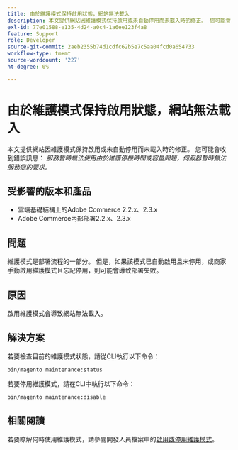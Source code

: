 ```yaml
---
title: 由於維護模式保持啟用狀態，網站無法載入
description: 本文提供網站因維護模式保持啟用或未自動停用而未載入時的修正。 您可能會收到錯誤訊息： *服務暫時無法使用由於維護停機時間或容量問題，伺服器暫時無法服務您的要求。*
exl-id: 77e01588-e135-4d24-a0c4-1a6ee123f4a8
feature: Support
role: Developer
source-git-commit: 2aeb2355b74d1cdfc62b5e7c5aa04fcd0a654733
workflow-type: tm+mt
source-wordcount: '227'
ht-degree: 0%

---
```


# 由於維護模式保持啟用狀態，網站無法載入

本文提供網站因維護模式保持啟用或未自動停用而未載入時的修正。 您可能會收到錯誤訊息： *服務暫時無法使用由於維護停機時間或容量問題，伺服器暫時無法服務您的要求。*

## 受影響的版本和產品

* 雲端基礎結構上的Adobe Commerce 2.2.x、2.3.x
* Adobe Commerce內部部署2.2.x、2.3.x

## 問題

維護模式是部署流程的一部分。 但是，如果該模式已自動啟用且未停用，或商家手動啟用維護模式且忘記停用，則可能會導致部署失敗。

## 原因

啟用維護模式會導致網站無法載入。

## 解決方案

若要檢查目前的維護模式狀態，請從CLI執行以下命令：

```
bin/magento maintenance:status
```

若要停用維護模式，請在CLI中執行以下命令：

```
bin/magento maintenance:disable
```

## 相關閱讀

若要瞭解何時使用維護模式，請參閱開發人員檔案中的[啟用或停用維護模式](https://experienceleague.adobe.com/en/docs/commerce-operations/installation-guide/tutorials/maintenance-mode)。
